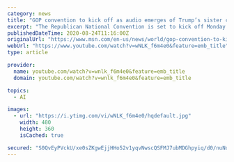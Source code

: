 ```yaml
---
category: news
title: "GOP convention to kick off as audio emerges of Trump’s sister criticizing him"
excerpt: "The Republican National Convention is set to kick off Monday night. President Trump will speak on all four nights of the event, and, in a break from tradition, will deliver his nomination ..."
publishedDateTime: 2020-08-24T11:16:00Z
originalUrl: "https://www.msn.com/en-us/news/world/gop-convention-to-kick-off-as-audio-emerges-of-trumps-sister-criticizing-him/vi-BB18ji91"
webUrl: "https://www.youtube.com/watch?v=wNLK_f6m4e0&feature=emb_title"
type: article

provider:
  name: youtube.com/watch?v=wnlk_f6m4e0&feature=emb_title
  domain: youtube.com/watch?v=wnlk_f6m4e0&feature=emb_title

topics:
  - AI

images:
  - url: "https://i.ytimg.com/vi/wNLK_f6m4e0/hqdefault.jpg"
    width: 480
    height: 360
    isCached: true

secured: "S0QvEyPVckU/xe0sZKgwEjjHHo52v1yqvNwscQSFMJ7ubMDGhpyiq/d0/nuNqL66OD9K3iRJCe77AlppXl1A6/SDfWJFBvYNfNiQRYm8VIoYNg6HGUqq6sllIiZ9B26oNGmDrdY/ElRBWVwnuFI0E+RBNRO+iD5Vlc8ySc/97u4xRtD58x3inAaiicbzXSTigQbD1YzevSyZTVY7Ld6iPgjBSHZnYvUAJGT4B2PhAYMH+/fB7R1e6cU0fRbc1FEaYotfkta0qeWmMD6pODwZUkA/e9yTmQGb/OyIG704/McdoXh6nP7rv3lqq7rTiS3phuU5C8V317X6gn6wpC0eeMMZlzNNhH00AM3JPoHNSZk=;AS0kMcxPNbxUz9veKXzmtQ=="
---
```


